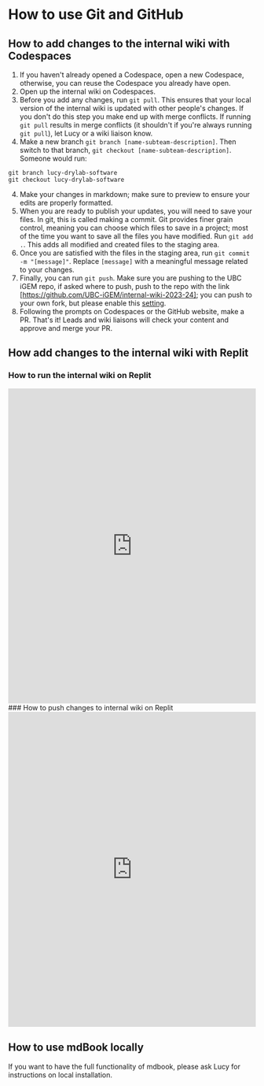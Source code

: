 # How to use Git and GitHub

<!-- toc -->

## How to add changes to the internal wiki with Codespaces

1. If you haven't already opened a Codespace, open a new Codespace, otherwise, you can reuse the Codespace you already have open.
1. Open up the internal wiki on Codespaces.
2. Before you add any changes, run `git pull`. This ensures that your local version of the internal wiki is updated with other people's changes. If you don't do this step you make end up with merge conflicts. If running `git pull` results in merge conflicts (it shouldn't if you're always running `git pull`), let Lucy or a wiki liaison know.
3. Make a new branch `git branch [name-subteam-description]`. Then switch to that branch, `git checkout [name-subteam-description]`. Someone would run:

```git
git branch lucy-drylab-software
git checkout lucy-drylab-software
```

4. Make your changes in markdown; make sure to preview to ensure your edits are properly formatted.
5. When you are ready to publish your updates, you will need to save your files. In git, this is called making a commit. Git provides finer grain control, meaning you can choose which files to save in a project; most of the time you want to save all the files you have modified. Run `git add .`. This adds all modified and created files to the staging area.
6. Once you are satisfied with the files in the staging area, run `git commit -m "[message]"`. Replace `[message]` with a meaningful message related to your changes.
7. Finally, you can run `git push`. Make sure you are pushing to the UBC iGEM repo, if asked where to push, push to the repo with the link [https://github.com/UBC-iGEM/internal-wiki-2023-24]; you can push to your own fork, but please enable this [setting](https://docs.github.com/en/pull-requests/collaborating-with-pull-requests/working-with-forks/allowing-changes-to-a-pull-request-branch-created-from-a-fork).
8. Following the prompts on Codespaces or the GitHub website, make a PR. That's it! Leads and wiki liaisons will check your content and approve and merge your PR.
 
## How add changes to the internal wiki with Replit

### How to run the internal wiki on Replit

<iframe src="https://scribehow.com/embed/Accessing_and_Editing_UBC-iGEM_Wiki_Page__28CL9QzYTb6sJZu4gRdm9w" width="100%" height="640" allowfullscreen frameborder="0"></iframe>
### How to push changes to internal wiki on Replit

<iframe src="https://scribehow.com/embed/Push_changes_to_Internal_Wiki_on_Replit_Step-by-Step_Guide__jItfj2-jSwCz9w1tIQNLTA" width="100%" height="640" allowfullscreen frameborder="0"></iframe>

## How to use mdBook locally
If you want to have the full functionality of mdbook, please ask Lucy for instructions on local installation.

